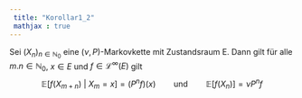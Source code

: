 ```yaml
---
 title: "Korollar1_2"
 mathjax : true
---
```

Sei $(X_{n})_{n \in \mathbb{N}_{0}}$ eine $(\nu,P)$-Markovkette mit
Zustandsraum E. Dann gilt für alle $m.n \in \mathbb{N}_{0}$, $x \in E$
und $f \in \mathcal{L}^{\infty}(E)$ gilt
$$\mathbb{E}[f(X_{m+n}) \: | \: X_{m} = x] = (P^{n}f)(x) \qquad \mathrm{und} \qquad \mathbb{E}[f(X_{n})] = \nu P^{n}f$$
